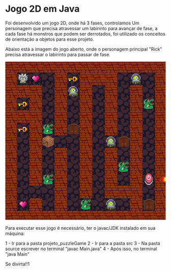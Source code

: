 # Jogo 2D em Java

Foi desenvolvido um jogo 2D, onde há 3 fases, controlamos Um personagem que precisa atravessar um labirinto para avançar de fase, a cada fase há monstros que podem ser derrotados, foi utilizado os conceitos de  orientação a objetos para esse projeto.

Abaixo está a imagem do jogo aberto, onde o personagem principal "Rick" precisa atravessar o labirinto para passar de fase.

![Meu Logo](./images/imagemjogo.png "Tela princiapal do jogo")

Para executar esse jogo é necessário, ter o javac/JDK instalado em sua máquina:

1 - Ir para a pasta projeto_puzzleGame
2 - Ir para a pasta src
3 - Na pasta source escrever no terminal "javac Main.java"
4 - Após isso, no terminal "java Main"

Se divirta!!1
